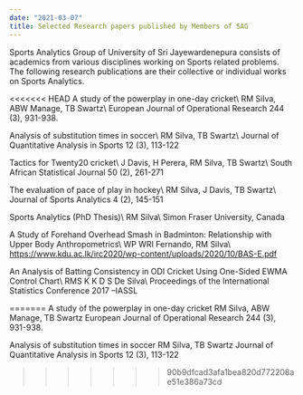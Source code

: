 ```yaml
---
date: "2021-03-07"
title: Selected Research papers published by Members of SAG
---
```


Sports Analytics Group of University of Sri Jayewardenepura consists of academics from various disciplines working on Sports related problems. The following research publications are their collective or individual works on Sports Analytics. 

<!--more-->

<<<<<<< HEAD
A study of the powerplay in one-day cricket\\
RM Silva, ABW Manage, TB Swartz\\
European Journal of Operational Research 244 (3), 931-938.

Analysis of substitution times in soccer\\
RM Silva, TB Swartz\\
Journal of Quantitative Analysis in Sports 12 (3), 113-122

Tactics for Twenty20 cricket\\
J Davis, H Perera, RM Silva, TB Swartz\\
South African Statistical Journal 50 (2), 261-271

The evaluation of pace of play in hockey\\
RM Silva, J Davis, TB Swartz\\
Journal of Sports Analytics 4 (2), 145-151

Sports Analytics (PhD Thesis)\\
RM Silva\\
Simon Fraser University, Canada

A Study of Forehand Overhead Smash in Badminton: Relationship with Upper Body Anthropometrics\\
WP WRI Fernando, RM Silva\\
https://www.kdu.ac.lk/irc2020/wp-content/uploads/2020/10/BAS-E.pdf

An Analysis of Batting Consistency in ODI Cricket Using One-Sided EWMA Control Chart\\
RMS K K D S De Silva\\
Proceedings of the International Statistics Conference 2017 –IASSL


=======
A study of the powerplay in one-day cricket
RM Silva, ABW Manage, TB Swartz
European Journal of Operational Research 244 (3), 931-938.

Analysis of substitution times in soccer
RM Silva, TB Swartz
Journal of Quantitative Analysis in Sports 12 (3), 113-122
>>>>>>> 90b9dfcad3afa1bea820d772208ae51e386a73cd
